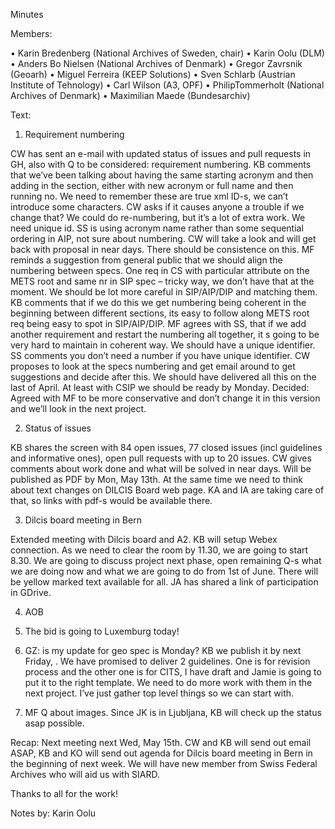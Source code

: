 
Minutes

Members: 

•	Karin Bredenberg (National Archives of Sweden, chair)
•	Karin Oolu (DLM)
•	Anders Bo Nielsen (National Archives of Denmark)
•	Gregor Zavrsnik (Geoarh)
•	Miguel Ferreira (KEEP Solutions)
•	Sven Schlarb (Austrian Institute of Tehnology)
•	Carl Wilson (A3, OPF)
•	PhilipTommerholt (National Archives of Denmark)
•	Maximilian Maede (Bundesarchiv)

Text:

1.	Requirement numbering

CW has sent an e-mail with updated status of issues and pull requests in GH, also with Q to be considered: requirement numbering. KB comments that we’ve been talking about having the same starting acronym and then adding in the section, either with new acronym or full name and then running no. We need to remember these are true xml ID-s, we can’t introduce some characters. CW asks if it causes anyone a trouble if we change that? We could do re-numbering, but it’s a lot of extra work. We need unique id. SS is using acronym name rather than some sequential ordering in AIP, not sure about numbering. CW will take a look and will get back with proposal in near days. There should be consistence on this. MF reminds a suggestion from general public that we should align the numbering between specs. One req in CS with particular attribute on the METS root and same nr in SIP spec – tricky way, we don’t have that at the moment. We should be lot more careful in SIP/AIP/DIP and matching them. KB comments that if we do this we get numbering being coherent in the beginning between different sections, its easy to follow along METS root req being easy to spot in SIP/AIP/DIP. MF agrees with SS, that if we add another requirement and restart the numbering all together, it s going to be very hard to maintain in coherent way. We should have a unique identifier. SS comments you don’t need a number if you have unique identifier. CW proposes to look at the specs numbering and get email around to get suggestions and decide after this. We should have delivered all this on the last of April. At least with CSIP we should be ready by Monday. Decided: Agreed with MF to be more conservative and don’t change it in this version and we’ll look in the next project. 

2.	Status of issues 

KB shares the screen with 84 open issues, 77 closed issues (incl guidelines and informative ones), open pull requests with up to 20 issues. CW gives comments about work done and what will be solved in near days. Will be published as PDF by Mon, May 13th. At the same time we need to think about text changes on DILCIS Board web page. KA and IA are taking care of that, so links with pdf-s would be available there. 

3.	Dilcis board meeting in Bern

Extended meeting with Dilcis board and A2. KB will setup Webex connection. As we need to clear the room by 11.30, we are going to start 8.30. We are going to discuss project next phase, open remaining Q-s what we are doing now and what we are going to do from 1st of June. There will be yellow marked text available for all. JA has shared a link of participation in GDrive.  

4.	AOB

1.	The bid is going to Luxemburg today! 
2.	GZ: is my update for geo spec is Monday? KB we publish it by next Friday, . We have promised to deliver 2 guidelines. One is for revision process and the other one is for CITS, I have draft and Jamie is going to put it to the right template. We need to do more work with them in the next project. I’ve just gather top level things so we can start with.
3.	MF Q about images. Since JK is in Ljubljana, KB will check up the status asap possible. 

Recap: Next meeting next Wed, May 15th. CW and KB will send out email ASAP, KB and KO will send out agenda for Dilcis board meeting in 
Bern in the beginning of next week. We will have new member from Swiss Federal Archives who will aid us with SIARD.

Thanks to all for the work!  

Notes by: Karin Oolu
